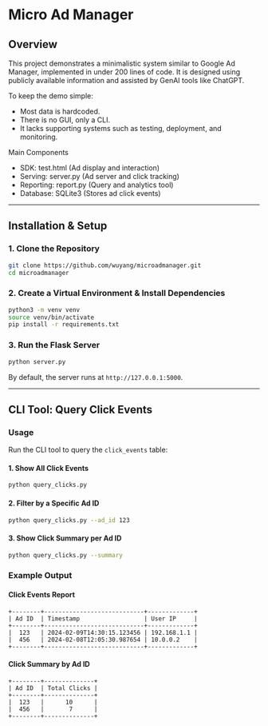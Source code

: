 # Micro Ad Manager

## Overview
This project demonstrates a minimalistic system similar to Google Ad Manager, implemented in under 200 lines of code. It is designed using publicly available information and assisted by GenAI tools like ChatGPT.

To keep the demo simple:
- Most data is hardcoded.
- There is no GUI, only a CLI.
- It lacks supporting systems such as testing, deployment, and monitoring.

Main Components
- SDK: test.html (Ad display and interaction)
- Serving: server.py (Ad server and click tracking)
- Reporting: report.py (Query and analytics tool)
- Database: SQLite3 (Stores ad click events)

---

## Installation & Setup
### **1. Clone the Repository**
```bash
git clone https://github.com/wuyang/microadmanager.git
cd microadmanager
```

### **2. Create a Virtual Environment & Install Dependencies**
```bash
python3 -m venv venv
source venv/bin/activate
pip install -r requirements.txt
```

### **3. Run the Flask Server**
```bash
python server.py
```
By default, the server runs at `http://127.0.0.1:5000`.

---

## CLI Tool: Query Click Events
### **Usage**
Run the CLI tool to query the `click_events` table:

#### **1. Show All Click Events**
```bash
python query_clicks.py
```

#### **2. Filter by a Specific Ad ID**
```bash
python query_clicks.py --ad_id 123
```

#### **3. Show Click Summary per Ad ID**
```bash
python query_clicks.py --summary
```

### **Example Output**
#### **Click Events Report**
```
+--------+----------------------------+-------------+
| Ad ID  | Timestamp                  | User IP     |
+--------+----------------------------+-------------+
|  123   | 2024-02-09T14:30:15.123456 | 192.168.1.1 |
|  456   | 2024-02-08T12:05:30.987654 | 10.0.0.2    |
+--------+----------------------------+-------------+
```

#### **Click Summary by Ad ID**
```
+--------+--------------+
| Ad ID  | Total Clicks |
+--------+--------------+
|  123   |      10      |
|  456   |       7      |
+--------+--------------+
```